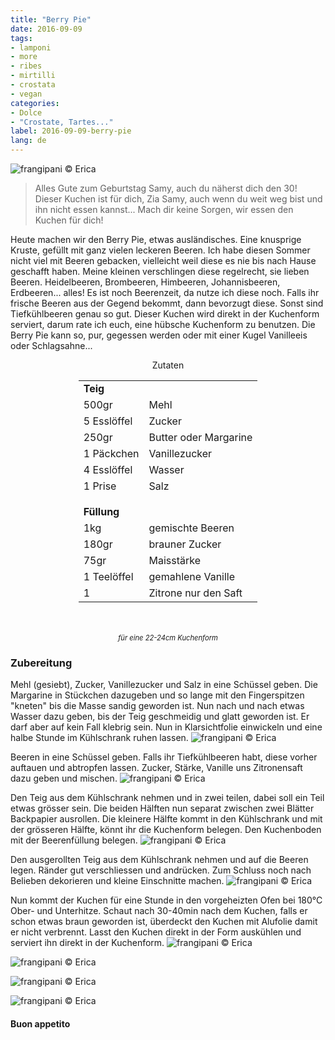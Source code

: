 ```yaml
---
title: "Berry Pie"
date: 2016-09-09
tags:
- lamponi
- more
- ribes
- mirtilli
- crostata
- vegan
categories:
- Dolce
- "Crostate, Tartes..."
label: 2016-09-09-berry-pie
lang: de
---
```

![](../2016-09-09-berry-pie/header.jpg "frangipani © Erica")

> Alles Gute zum Geburtstag Samy, auch du näherst dich den 30! Dieser Kuchen ist für dich, Zia Samy, auch wenn du weit weg bist und ihn nicht essen kannst... Mach dir keine Sorgen, wir essen den Kuchen für dich!

Heute machen wir den Berry Pie, etwas ausländisches. Eine knusprige Kruste, gefüllt mit ganz vielen leckeren Beeren. Ich habe diesen Sommer nicht viel mit Beeren gebacken, vielleicht weil diese es nie bis nach Hause geschafft haben. Meine kleinen verschlingen diese regelrecht, sie lieben Beeren. Heidelbeeren, Brombeeren, Himbeeren, Johannisbeeren, Erdbeeren... alles! Es ist noch Beerenzeit, da nutze ich diese noch. Falls ihr frische Beeren aus der Gegend bekommt, dann bevorzugt diese. Sonst sind Tiefkühlbeeren genau so gut. Dieser Kuchen wird direkt in der Kuchenform serviert, darum rate ich euch, eine hübsche Kuchenform zu benutzen. Die Berry Pie kann so, pur, gegessen werden oder mit einer Kugel Vanilleeis oder Schlagsahne...
 

<div id="wrapper" style="text-align: center">
  <div id="yourdiv" style="display: inline-block;">
    <div class="ingredients">
      <div class="ingredients-title">Zutaten</div>
      <table>
        <tbody>
          <tr>
            <td colspan="2"><b>Teig</b></td>
          </tr>
          <tr>
            <td>500gr</td>
            <td>Mehl</td>
          </tr>
          <tr>
            <td>5 Esslöffel</td>
            <td>Zucker</td>
          </tr>
          <tr>
            <td>250gr</td>
            <td>Butter oder Margarine</td>
          </tr>
          <tr>
            <td>1 Päckchen</td>
            <td>Vanillezucker</td>
          </tr>
          <tr>
            <td>4 Esslöffel</td>
            <td>Wasser</td>
          </tr>
          <tr>
            <td>1 Prise</td>
            <td>Salz</td>
          </tr>
          <tr style="height: 15px;"></tr>
          <tr>          
            <td colspan="2"><b>Füllung</b></td>
          </tr>
          <tr>
            <td>1kg</td>
            <td>gemischte Beeren</td>
          </tr>
          <tr>
            <td>180gr</td>
            <td>brauner Zucker</td>
          </tr>
          <tr>
            <td>75gr</td>
            <td>Maisstärke</td>
          </tr>
          <tr>
            <td>1 Teelöffel</td>
            <td>gemahlene Vanille</td>
          </tr>
          <tr>
            <td>1</td>
            <td>Zitrone nur den Saft</td>   
          </tr>
        </tbody>
      </table>
      <br></br>
      <i class="pull-right" style="font-size: 80%;">für eine 22-24cm Kuchenform</i>
    </div>
  </div>
</div>


<h3>
  <font color="grey">
    <i class="fa-solid fa-gears"></i>
  </font> Zubereitung
</h3>

Mehl (gesiebt), Zucker, Vanillezucker und Salz in eine Schüssel geben. Die Margarine in Stückchen dazugeben und so lange mit den Fingerspitzen "kneten" bis die Masse sandig geworden ist. Nun nach und nach etwas Wasser dazu geben, bis der Teig geschmeidig und glatt geworden ist. Er darf aber auf kein Fall klebrig sein. Nun in Klarsichtfolie einwickeln und eine halbe Stunde im Kühlschrank ruhen lassen.
![](../2016-09-09-berry-pie/impasto.jpg "frangipani © Erica")

Beeren in eine Schüssel geben. Falls ihr Tiefkühlbeeren habt, diese vorher auftauen und abtropfen lassen. Zucker, Stärke, Vanille uns Zitronensaft dazu geben und mischen.
![](../2016-09-09-berry-pie/fruttidibosco.jpg "frangipani © Erica")

Den Teig aus dem Kühlschrank nehmen und in zwei teilen, dabei soll ein Teil etwas grösser sein. Die beiden Hälften nun separat zwischen zwei Blätter Backpapier ausrollen. Die kleinere Hälfte kommt in den Kühlschrank und mit der grösseren Hälfte, könnt ihr die Kuchenform belegen. Den Kuchenboden mit der Beerenfüllung belegen.
![](../2016-09-09-berry-pie/farcire.jpg "frangipani © Erica")

Den ausgerollten Teig aus dem Kühlschrank nehmen und auf die Beeren legen. Ränder gut verschliessen und andrücken. Zum Schluss noch nach Belieben dekorieren und kleine Einschnitte machen.
![](../2016-09-09-berry-pie/teglia.jpg "frangipani © Erica")

Nun kommt der Kuchen für eine Stunde in den vorgeheizten Ofen bei 180°C Ober- und Unterhitze. Schaut nach 30-40min nach dem Kuchen, falls er schon etwas braun geworden ist, überdeckt den Kuchen mit Alufolie damit er nicht verbrennt. Lasst den Kuchen direkt in der Form auskühlen und serviert ihn direkt in der Kuchenform.
![](../2016-09-09-berry-pie/risultato1.jpg "frangipani © Erica")

![](../2016-09-09-berry-pie/risultato2.jpg "frangipani © Erica")

![](../2016-09-09-berry-pie/risultato3.jpg "frangipani © Erica")

![](../2016-09-09-berry-pie/risultato4.jpg "frangipani © Erica")

<h4>Buon appetito
  <font color="red">
    <i class="fa-regular fa-face-smile"></i>
  </font>
</h4>
